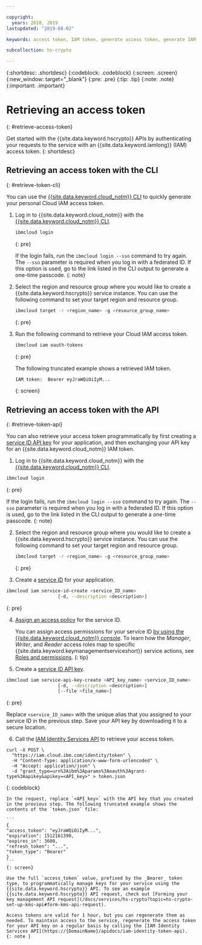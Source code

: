 ```yaml
---

copyright:
  years: 2018, 2019
lastupdated: "2019-08-02"

keywords: access token, IAM token, generate access token, generate IAM token, get access token, get IAM token, IAM token API, IAM token CLI

subcollection: hs-crypto

---
```


{:shortdesc: .shortdesc}
{:codeblock: .codeblock}
{:screen: .screen}
{:new_window: target="_blank"}
{:pre: .pre}
{:tip: .tip}
{:note: .note}
{:important: .important}

# Retrieving an access token
{: #retrieve-access-token}

Get started with the {{site.data.keyword.hscrypto}} APIs by authenticating your requests to the service with an {{site.data.keyword.iamlong}} (IAM) access token.
{: shortdesc}

## Retrieving an access token with the CLI
{: #retrieve-token-cli}

You can use the [{{site.data.keyword.cloud_notm}} CLI](/docs/cli?topic=cloud-cli-getting-started) to quickly generate your personal Cloud IAM access token.

1. Log in to {{site.data.keyword.cloud_notm}} with the [{{site.data.keyword.cloud_notm}} CLI](/docs/cli?topic=cloud-cli-getting-started).

    ```sh
    ibmcloud login
    ```
    {: pre}

    If the login fails, run the `ibmcloud login --sso` command to try again. The `--sso` parameter is required when you log in with a federated ID. If this option is used, go to the link listed in the CLI output to generate a one-time passcode.
    {: note}

2. Select the region and resource group where you would like to create a {{site.data.keyword.hscrypto}} service instance. You can use the following command to set your target region and resource group.

    ```sh
    ibmcloud target -r <region_name> -g <resource_group_name>
    ```
    {: pre}

3. Run the following command to retrieve your Cloud IAM access token.

    ```sh
    ibmcloud iam oauth-tokens
    ```
    {: pre}

    The following truncated example shows a retrieved IAM token.

    ```sh
    IAM token:  Bearer eyJraWQiOiIyM...
    ```
    {: screen}

## Retrieving an access token with the API
{: #retrieve-token-api}

You can also retrieve your access token programmatically by first creating a [service ID API key](/docs/iam?topic=iam-serviceidapikeys) for your application, and then exchanging your API key for an {{site.data.keyword.cloud_notm}} IAM token.

1. Log in to {{site.data.keyword.cloud_notm}} with the [{{site.data.keyword.cloud_notm}} CLI](/docs/cli?topic=cloud-cli-getting-started).

  ```sh
  ibmcloud login
  ```
  {: pre}

  If the login fails, run the `ibmcloud login --sso` command to try again. The `--sso` parameter is required when you log in with a federated ID. If this option is used, go to the link listed in the CLI output to generate a one-time passcode.
  {: note}

2. Select the region and resource group where you would like to create a {{site.data.keyword.hscrypto}} service instance. You can use the following command to set your target region and resource group.

    ```sh
    ibmcloud target -r <region_name> -g <resource_group_name>
    ```
    {: pre}

3. Create a [service ID](/docs/iam?topic=iam-serviceids#create_serviceid) for your application.

  ```sh
  ibmcloud iam service-id-create <service_ID_name>
                     [-d, --description <description>]
  ```
  {: pre}

4. [Assign an access policy](/docs/iam?topic=iam-serviceidpolicy) for the service ID.

    You can assign access permissions for your service ID [by using the {{site.data.keyword.cloud_notm}} console](/docs/iam?topic=iam-serviceidpolicy#access_new). To learn how the _Manager_, _Writer_, and _Reader_ access roles map to specific {{site.data.keyword.keymanagementserviceshort}} service actions, see [Roles and permissions](/docs/services/hs-crypto?topic=hs-crypto-manage-access#roles).
    {: tip}

5. Create a [service ID API key](/docs/iam?topic=iam-serviceidapikeys).

  ```sh
  ibmcloud iam service-api-key-create <API_key_name> <service_ID_name>
                     [-d, --description <description>]
                     [--file <file_name>]
  ```
  {: pre}

  Replace `<service_ID_name>` with the unique alias that you assigned to your service ID in the previous step. Save your API key by downloading it to a secure location.

6. Call the [IAM Identity Services API](https://{DomainName}/apidocs/iam-identity-token-api) to retrieve your access token.

  ```cURL
  curl -X POST \
    "https://iam.cloud.ibm.com/identity/token" \
    -H "Content-Type: application/x-www-form-urlencoded" \
    -H "Accept: application/json" \
    -d "grant_type=urn%3Aibm%3Aparams%3Aoauth%3Agrant-type%3Aapikey&apikey=<API_key>" > token.json
  ```
  {: codeblock}

    In the request, replace `<API_key>` with the API key that you created in the previous step. The following truncated example shows the contents of the `token.json` file:

    ```
    {
    "access_token": "eyJraWQiOiIyM...",
    "expiration": 1512161390,
    "expires_in": 3600,
    "refresh_token": "...",
    "token_type": "Bearer"
    }
    ```
    {: screen}

    Use the full `access_token` value, prefixed by the _Bearer_ token type, to programmatically manage keys for your service using the {{site.data.keyword.hscrypto}} API. To see an example {{site.data.keyword.hscrypto}} API request, check out [Forming your key management API request](/docs/services/hs-crypto?topic=hs-crypto-set-up-kms-api#form-kms-api-request).

    Access tokens are valid for 1 hour, but you can regenerate them as needed. To maintain access to the service, regenerate the access token for your API key on a regular basis by calling the [IAM Identity Services API](https://{DomainName}/apidocs/iam-identity-token-api).
    {: note }
